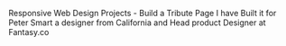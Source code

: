 Responsive Web Design Projects - Build a Tribute Page
I have Built it for Peter Smart a designer from California and Head product Designer at Fantasy.co
